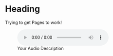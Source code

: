 # Heading

Trying to get Pages to work!


<figure>
  <audio controls>
    <source src="https://github.com/austin-bowen/voicebox/raw/main/samples/espeakng_phaser_glitch.wav" type="audio/wav">
    Your browser does not support the audio element.
  </audio>
  <figcaption>Your Audio Description</figcaption>
</figure>
